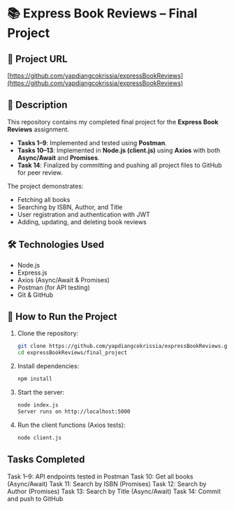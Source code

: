 # 📚 Express Book Reviews – Final Project

## 🔗 Project URL
[https://github.com/yapdiangcokrissia/expressBookReviews](https://github.com/yapdiangcokrissia/expressBookReviews)

## 📖 Description
This repository contains my completed final project for the **Express Book Reviews** assignment.  

- **Tasks 1–9**: Implemented and tested using **Postman**.  
- **Tasks 10–13**: Implemented in **Node.js (client.js)** using **Axios** with both **Async/Await** and **Promises**.  
- **Task 14**: Finalized by committing and pushing all project files to GitHub for peer review.  

The project demonstrates:  
- Fetching all books  
- Searching by ISBN, Author, and Title  
- User registration and authentication with JWT  
- Adding, updating, and deleting book reviews  

## 🛠️ Technologies Used
- Node.js  
- Express.js  
- Axios (Async/Await & Promises)  
- Postman (for API testing)  
- Git & GitHub  

## 🚀 How to Run the Project

1. Clone the repository:
   ```bash
   git clone https://github.com/yapdiangcokrissia/expressBookReviews.git
   cd expressBookReviews/final_project
2. Install dependencies:
   ```bash
   npm install
3. Start the server:
   ```bash
   node index.js
   Server runs on http://localhost:5000
4. Run the client functions (Axios tests):
   ```bash
   node client.js

## Tasks Completed
Task 1–9: API endpoints tested in Postman
Task 10: Get all books (Async/Await)
Task 11: Search by ISBN (Promises)
Task 12: Search by Author (Promises)
Task 13: Search by Title (Async/Await)
Task 14: Commit and push to GitHub
